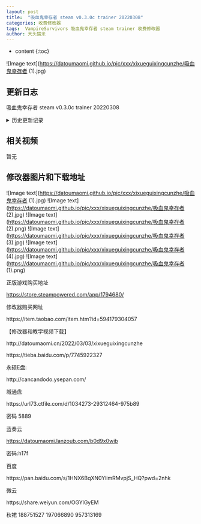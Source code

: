 ```yaml
---
layout: post
title:  "吸血鬼幸存者 steam v0.3.0c trainer 20220308"
categories: 收费修改器
tags:  VampireSurvivors 吸血鬼幸存者 steam trainer 收费修改器
author: 大头猫米
---
```


* content
{:toc}

![Image text](https://datoumaomi.github.io/pic/xxx/xixueguixingcunzhe/吸血鬼幸存者 (1).jpg)


##  更新日志

吸血鬼幸存者 steam v0.3.0c trainer 20220308





<details>
<summary>历史更新记录</summary>
Vampire Survivors steam v0.3.0c trainer 20220308<p></p>
重要更新 整合了win7和win10、win11在同一个修改器里<p></p>
重要更新 内置了进程选择器,自动按内存大小排序,可以直接选进程抓取,不用输入pid了<p></p>
吸血鬼幸存者 steam v0.3.0c trainer 20220306<p></p>
重要更新,修复了win7下无效的bug<p></p>
修复了面板上属性不全的情况下无法读取和修改的bug<p></p>
Vampire Survivors steam v0.3.0b trainer 20220303<p></p>


</details>

## 相关视频
暂无

## 修改器图片和下载地址

![Image text](https://datoumaomi.github.io/pic/xxx/xixueguixingcunzhe/吸血鬼幸存者 (1).jpg)
![Image text](https://datoumaomi.github.io/pic/xxx/xixueguixingcunzhe/吸血鬼幸存者 (2).jpg)
![Image text](https://datoumaomi.github.io/pic/xxx/xixueguixingcunzhe/吸血鬼幸存者 (2).png)
![Image text](https://datoumaomi.github.io/pic/xxx/xixueguixingcunzhe/吸血鬼幸存者 (3).jpg)
![Image text](https://datoumaomi.github.io/pic/xxx/xixueguixingcunzhe/吸血鬼幸存者 (4).jpg)
![Image text](https://datoumaomi.github.io/pic/xxx/xixueguixingcunzhe/吸血鬼幸存者 (1).png)


正版游戏购买地址<p></p>
https://store.steampowered.com/app/1794680/
<p></p>
修改器购买网址
<p></p>
https://item.taobao.com/item.htm?id=594179304057
<p></p>
【修改器和教学视频下载】
<p></p>
http://datoumaomi.cn/2022/03/03/xixueguixingcunzhe
<p></p>
https://tieba.baidu.com/p/7745922327
<p></p>
永硕E盘:<p></p>
http://cancandodo.ysepan.com/<p></p>
<p></p>
城通盘<p></p>
https://url73.ctfile.com/d/1034273-29312464-975b89<p></p>
密码 5889<p></p>

蓝奏云<p></p>
https://datoumaomi.lanzoub.com/b0d9x0wib
<p></p>
密码:h17f
<p></p>
<p></p>
百度<p></p>
https://pan.baidu.com/s/1HNX6BqXN0YlimRMvpjS_HQ?pwd=2nhk
<p></p>
<p></p>
微云<p></p>
https://share.weiyun.com/OGYlGyEM
<p></p>
<p>秋裙 188751527 197066890 957313169</p>
